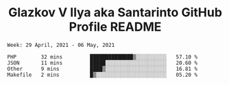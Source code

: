 <h1 align="center">Glazkov V Ilya aka Santarinto GitHub Profile README</h1>

<!--START_SECTION:waka-->
```text
Week: 29 April, 2021 - 06 May, 2021

PHP        32 mins         ██████████████▒░░░░░░░░░░   57.10 % 
JSON       11 mins         █████░░░░░░░░░░░░░░░░░░░░   20.60 % 
Other      9 mins          ████▒░░░░░░░░░░░░░░░░░░░░   16.81 % 
Makefile   2 mins          █▒░░░░░░░░░░░░░░░░░░░░░░░   05.20 % 
```
<!--END_SECTION:waka-->